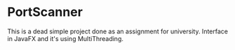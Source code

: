 # PortScanner
This is a dead simple project done as an assignment for university.
Interface in JavaFX and it's using MultiThreading.
